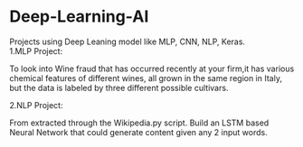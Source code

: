 # Deep-Learning-AI
Projects using Deep Leaning model like MLP, CNN, NLP, Keras.                                                                                                                 
1.MLP Project:

To look into Wine fraud that has occurred recently at your firm,it has various chemical features of different wines, all grown in the same region in Italy, but the data is labeled by three different possible cultivars.

2.NLP Project:

From extracted through the Wikipedia.py script. Build an LSTM based Neural Network that could generate content given any 2 input words.  



